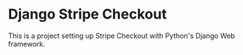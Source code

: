 # Django Stripe Checkout

This is a project setting up Stripe Checkout with Python's Django Web framework.